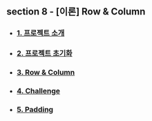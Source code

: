 ## section 8 - [이론] Row & Column
- ### [1. 프로젝트 소개](https://github.com/1GYOU1/inflearn_Flutter/blob/main/section_8/1.%20%ED%94%84%EB%A1%9C%EC%A0%9D%ED%8A%B8%20%EC%86%8C%EA%B0%9C%20-%20%EC%9C%84%EC%A0%AF%EB%B0%B0%EC%B9%98%20%EC%9D%B4%EB%A1%A0.md)
- ### [2. 프로젝트 초기화](https://github.com/1GYOU1/inflearn_Flutter/blob/main/section_8/2.%20%ED%94%84%EB%A1%9C%EC%A0%9D%ED%8A%B8%20%EC%B4%88%EA%B8%B0%ED%99%94.md)
- ### [3. Row & Column](https://github.com/1GYOU1/inflearn_Flutter/blob/main/section_8/3.%20Row%20%26%20Column.md)
- ### [4. Challenge](https://github.com/1GYOU1/inflearn_Flutter/blob/main/section_8/4.%20Challenge.md)
- ### [5. Padding](https://github.com/1GYOU1/inflearn_Flutter/blob/main/section_8/5.%20Padding.md)